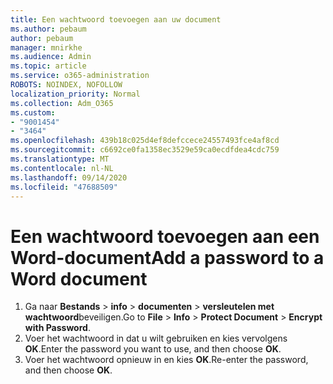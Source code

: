 ```yaml
---
title: Een wachtwoord toevoegen aan uw document
ms.author: pebaum
author: pebaum
manager: mnirkhe
ms.audience: Admin
ms.topic: article
ms.service: o365-administration
ROBOTS: NOINDEX, NOFOLLOW
localization_priority: Normal
ms.collection: Adm_O365
ms.custom:
- "9001454"
- "3464"
ms.openlocfilehash: 439b18c025d4ef8defccece24557493fce4af8cd
ms.sourcegitcommit: c6692ce0fa1358ec3529e59ca0ecdfdea4cdc759
ms.translationtype: MT
ms.contentlocale: nl-NL
ms.lasthandoff: 09/14/2020
ms.locfileid: "47688509"
---
```

# <a name="add-a-password-to-a-word-document"></a><span data-ttu-id="3534d-102">Een wachtwoord toevoegen aan een Word-document</span><span class="sxs-lookup"><span data-stu-id="3534d-102">Add a password to a Word document</span></span>

1. <span data-ttu-id="3534d-103">Ga naar **Bestands**  >  **info**  >  **documenten**  >  **versleutelen met wachtwoord**beveiligen.</span><span class="sxs-lookup"><span data-stu-id="3534d-103">Go to **File** > **Info** > **Protect Document** > **Encrypt with Password**.</span></span>
2. <span data-ttu-id="3534d-104">Voer het wachtwoord in dat u wilt gebruiken en kies vervolgens **OK**.</span><span class="sxs-lookup"><span data-stu-id="3534d-104">Enter the password you want to use, and then choose **OK**.</span></span>
3. <span data-ttu-id="3534d-105">Voer het wachtwoord opnieuw in en kies **OK**.</span><span class="sxs-lookup"><span data-stu-id="3534d-105">Re-enter the password, and then choose **OK**.</span></span>